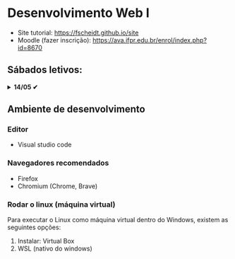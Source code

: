 # Desenvolvimento Web I
- Site tutorial: https://fscheidt.github.io/site
- Moodle (fazer inscrição): https://ava.ifpr.edu.br/enrol/index.php?id=8670

## Sábados letivos:
<details>
<summary><b>14/05 ✔</b></summary>
Atividades assíncronas: 
<ul>
<li>lista de exercícios slide 2, sobre listas ordenadas, sublistas
<li>ver pasta /aulas/aula02
<li>enviar para: felippe.scheidt@ifpr.edu.br
<li>entrega: 24/05
</details>

## Ambiente de desenvolvimento

### Editor
- Visual studio code

### Navegadores recomendados
- Firefox
- Chromium (Chrome, Brave)

### Rodar o linux (máquina virtual)
Para executar o Linux como máquina virtual dentro do Windows, existem as seguintes opções:
1. Instalar: Virtual Box
1. WSL (nativo do windows)
